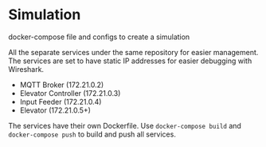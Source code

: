 # Simulation

docker-compose file and configs to create a simulation

All the separate services under the same repository for easier management.
The services are set to have static IP addresses for easier debugging with
Wireshark.

- MQTT Broker (172.21.0.2)
- Elevator Controller (172.21.0.3)
- Input Feeder (172.21.0.4)
- Elevator (172.21.0.5+)

The services have their own Dockerfile. Use `docker-compose build` and
`docker-compose push` to build and push all services.
